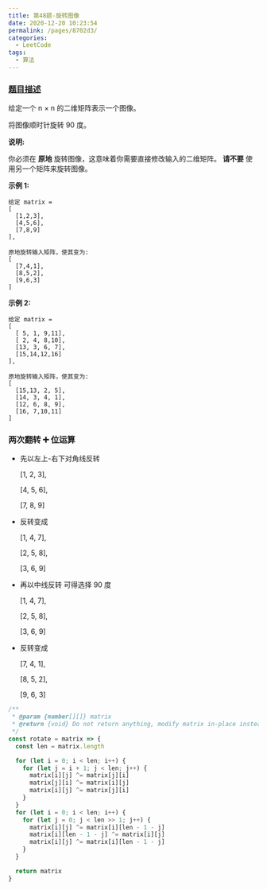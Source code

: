 ```yaml
---
title: 第48题-旋转图像
date: 2020-12-20 10:23:54
permalink: /pages/8702d3/
categories:
  - LeetCode
tags:
  - 算法
---
```


### [题目描述](https://leetcode-cn.com/problems/rotate-image/)

给定一个 n × n 的二维矩阵表示一个图像。

将图像顺时针旋转 90 度。

**说明:**

你必须在 **原地** 旋转图像，这意味着你需要直接修改输入的二维矩阵。 **请不要** 使用另一个矩阵来旋转图像。

**示例 1:**

```
给定 matrix =
[
  [1,2,3],
  [4,5,6],
  [7,8,9]
],

原地旋转输入矩阵，使其变为:
[
  [7,4,1],
  [8,5,2],
  [9,6,3]
]
```

<!-- more -->

**示例 2:**

```
给定 matrix =
[
  [ 5, 1, 9,11],
  [ 2, 4, 8,10],
  [13, 3, 6, 7],
  [15,14,12,16]
],

原地旋转输入矩阵，使其变为:
[
  [15,13, 2, 5],
  [14, 3, 4, 1],
  [12, 6, 8, 9],
  [16, 7,10,11]
]
```

### 两次翻转 ➕ 位运算

- 先以左上-右下对角线反转

  [1, 2, 3],

  [4, 5, 6],

  [7, 8, 9]

- 反转变成

  [1, 4, 7],

  [2, 5, 8],

  [3, 6, 9]

- 再以中线反转 可得选择 90 度

  [1, 4, 7],

  [2, 5, 8],

  [3, 6, 9]

- 反转变成

  [7, 4, 1],

  [8, 5, 2],

  [9, 6, 3]

```JavaScript
/**
 * @param {number[][]} matrix
 * @return {void} Do not return anything, modify matrix in-place instead.
 */
const rotate = matrix => {
  const len = matrix.length

  for (let i = 0; i < len; i++) {
    for (let j = i + 1; j < len; j++) {
      matrix[i][j] ^= matrix[j][i]
      matrix[j][i] ^= matrix[i][j]
      matrix[i][j] ^= matrix[j][i]
    }
  }
  for (let i = 0; i < len; i++) {
    for (let j = 0; j < len >> 1; j++) {
      matrix[i][j] ^= matrix[i][len - 1 - j]
      matrix[i][len - 1 - j] ^= matrix[i][j]
      matrix[i][j] ^= matrix[i][len - 1 - j]
    }
  }

  return matrix
}
```
